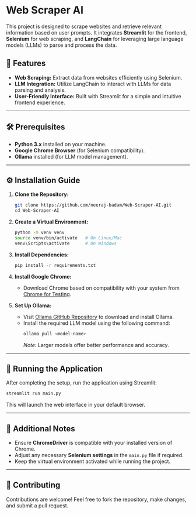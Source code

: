 # Web Scraper AI

This project is designed to scrape websites and retrieve relevant information based on user prompts. It integrates **Streamlit** for the frontend, **Selenium** for web scraping, and **LangChain** for leveraging large language models (LLMs) to parse and process the data.

## 🚀 Features
- **Web Scraping:** Extract data from websites efficiently using Selenium.
- **LLM Integration:** Utilize LangChain to interact with LLMs for data parsing and analysis.
- **User-Friendly Interface:** Built with Streamlit for a simple and intuitive frontend experience.

---

## 🛠️ Prerequisites
- **Python 3.x** installed on your machine.
- **Google Chrome Browser** (for Selenium compatibility).
- **Ollama** installed (for LLM model management).

---

## ⚙️ Installation Guide

1. **Clone the Repository:**
   ```bash
   git clone https://github.com/neeraj-badam/Web-Scraper-AI.git
   cd Web-Scraper-AI
   ```

2. **Create a Virtual Environment:**
   ```bash
   python -m venv venv
   source venv/bin/activate   # On Linux/Mac
   venv\Scripts\activate      # On Windows
   ```

3. **Install Dependencies:**
   ```bash
   pip install -r requirements.txt
   ```

4. **Install Google Chrome:**
   - Download Chrome based on compatibility with your system from [Chrome for Testing](https://googlechromelabs.github.io/chrome-for-testing/#stable).

5. **Set Up Ollama:**
   - Visit [Ollama GitHub Repository](https://github.com/ollama/ollama) to download and install Ollama.
   - Install the required LLM model using the following command:
     ```bash
     ollama pull <model-name>
     ```
     *Note:* Larger models offer better performance and accuracy.

---

## 🚀 Running the Application

After completing the setup, run the application using Streamlit:

```bash
streamlit run main.py
```

This will launch the web interface in your default browser.

---

## 📄 Additional Notes
- Ensure **ChromeDriver** is compatible with your installed version of Chrome.
- Adjust any necessary **Selenium settings** in the `main.py` file if required.
- Keep the virtual environment activated while running the project.

---

## 🤝 Contributing
Contributions are welcome! Feel free to fork the repository, make changes, and submit a pull request.
